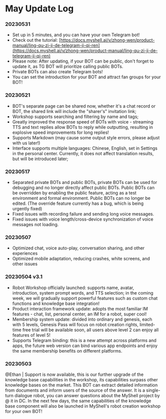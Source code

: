 # May Update Log

### 20230531

* Set up in 5 minutes, and you can have your own Telegram bot!
* Check out the tutorial: [https://docs.myshell.ai/v/zhong-wen/product-manual/ling-qu-zi-ji-de-telegram-ji-qi-ren](https://docs.myshell.ai/v/zhong-wen/product-manual/ling-qu-zi-ji-de-telegram-ji-qi-ren)
* Please note: After updating, if your BOT can be public, don't forget to update it, as TG BOT will prioritize calling public BOTs.
* Private BOTs can also create Telegram bots!
* You can set the introduction for your BOT and attract fan groups for your BOT!

### 20230521

* BOT's separate page can be shared now, whether it's a chat record or BOT, the shared link will include the "sharer's" invitation link;
* Workshop supports searching and filtering by name and tags;
* Greatly improved the response speed of BOTs with voice - streaming TTS and text replies allow BOTs to reply while outputting, resulting in explosive speed improvements for long replies!
* Supports Markdown (may cause some output style errors, please adjust with us later!)
* Interface supports multiple languages: Chinese, English, set in Settings in the personal center. Currently, it does not affect translation results, but will be introduced later;

### 20230517

* Separated private BOTs and public BOTs, private BOTs can be used for debugging and no longer directly affect public BOTs. Public BOTs can be overridden by enabling the public feature, acting as a test environment and formal environment. Public BOTs can no longer be edited. (The override feature currently has a bug, which is being urgently fixed)
* Fixed issues with recording failure and sending long voice messages.
* Fixed issues with voice length/cross-device synchronization of voice messages not loading.

### 20230507

* Optimized chat, voice auto-play, conversation sharing, and other experiences
* Optimized mobile adaptation, reducing crashes, white screens, and other issues

### 20230504 v3.1&#x20;

* Robot Workshop officially launched: supports name, avatar, introduction, system prompt words, and TTS selection; in the coming week, we will gradually support powerful features such as custom chat functions and knowledge base integration!&#x20;
* Product interaction framework update: adopts the most familiar IM features - chat, list, personal center, an IM for a robot, super cool!
* Membership system update: divided into ordinary and genesis, each with 5 levels, Genesis Pass will focus on robot creation rights, limited-time free trial will be available soon, all users above level 2 can enjoy all features of level 5!&#x20;
* Supports Telegram binding: this is a new attempt across platforms and apps, the future web version can bind various app endpoints and enjoy the same membership benefits on different platforms.

### 20230503&#x20;

@Ethan | Support is now available, this is our further upgrade of the knowledge base capabilities in the workshop, its capabilities surpass other knowledge bases on the market. This BOT can extract detailed information from documents and inform users of the source of the answer. It is a single-turn dialogue robot, you can answer questions about the MyShell project by @ it in DC. In the next few days, the same capabilities of the knowledge base component will also be launched in MyShell's robot creation workshop for your own BOT!
